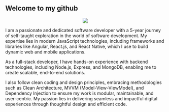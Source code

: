 ## Welcome to my github
<p align="center">
<img src="https://phenyodesigns.netlify.app/Header.png">
</p>

I am a passionate and dedicated software developer with a 5-year journey of self-taught exploration in the world of software development. My expertise lies in modern JavaScript technologies, including frameworks and libraries like Angular, React.js, and React Native, which I use to build dynamic web and mobile applications.

As a full-stack developer, I have hands-on experience with backend technologies, including Node.js, Express, and MongoDB, enabling me to create scalable, end-to-end solutions.

I also follow clean coding and design principles, embracing methodologies such as Clean Architecture, MVVM (Model-View-ViewModel), and Dependency Injection to ensure my work is modular, maintainable, and user-centric. My passion lies in delivering seamless and impactful digital experiences through thoughtful design and efficient code.




<!--
**phenyo-code/phenyo-code** is a ✨ _special_ ✨ repository because its `README.md` (this file) appears on your GitHub profile.

Here are some ideas to get you started:

- 🔭 I’m currently working on ...
- 🌱 I’m currently learning ...
- 👯 I’m looking to collaborate on ...
- 🤔 I’m looking for help with ...
- 💬 Ask me about ...
- 📫 How to reach me: ...
- 😄 Pronouns: ...
- ⚡ Fun fact: ...
-->
